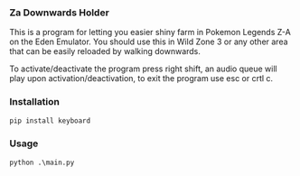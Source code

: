 ### Za Downwards Holder
This is a program for letting you easier shiny farm in Pokemon Legends Z-A on the Eden Emulator. You should use this in Wild Zone 3 or any other area that can be easily reloaded by walking downwards.

To activate/deactivate the program press right shift, an audio queue will play upon activation/deactivation, to exit the program use esc or crtl c.

### Installation
```bash
pip install keyboard
```

### Usage
```
python .\main.py
```